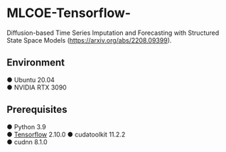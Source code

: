 # MLCOE-Tensorflow-
Diffusion-based Time Series Imputation and Forecasting with Structured State Space Models (https://arxiv.org/abs/2208.09399).  
## Environment
● Ubuntu 20.04  
● NVIDIA RTX 3090
## Prerequisites
● Python 3.9  
● [Tensorflow](https://pytorch.org/) 2.10.0 
● cudatoolkit 11.2.2  
● cudnn 8.1.0 
